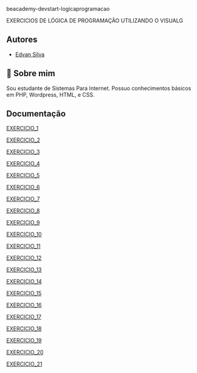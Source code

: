 beacademy-devstart-logicaprogramacao

EXERCICIOS DE LÓGICA DE PROGRAMAÇÃO
UTILIZANDO O VISUALG


## Autores

- [Edvan Silva](https://github.com/eedvansilva)


## 🚀 Sobre mim


Sou estudante de Sistemas Para Internet.
Possuo conhecimentos básicos em PHP, Wordpress, HTML,  e CSS.

## Documentação

[EXERCICIO_1](https://github.com/eedvansilva/beacademy-devstart-logicaprogramacao/blob/ea03a68d0a8d7049034a7d4f5c381d592e7acb6f/EXERCICIO_1.ALG)

[EXERCICIO_2](https://github.com/eedvansilva/beacademy-devstart-logicaprogramacao/blob/ea03a68d0a8d7049034a7d4f5c381d592e7acb6f/EXERCICIO_2.ALG)

[EXERCICIO_3](https://github.com/eedvansilva/beacademy-devstart-logicaprogramacao/blob/e23d7f974444d2b14daf9f7d8361813bc2f662e0/EXERCICIO_3.ALG)

[EXERCICIO_4](https://github.com/eedvansilva/beacademy-devstart-logicaprogramacao/blob/e23d7f974444d2b14daf9f7d8361813bc2f662e0/EXERCICIO_4.ALG)

[EXERCICIO_5](https://github.com/eedvansilva/beacademy-devstart-logicaprogramacao/blob/e23d7f974444d2b14daf9f7d8361813bc2f662e0/EXERCICIO_5.ALG)

[EXERCICIO_6](https://github.com/eedvansilva/beacademy-devstart-logicaprogramacao/blob/e23d7f974444d2b14daf9f7d8361813bc2f662e0/EXERCICIO_6.ALG)

[EXERCICIO_7](https://github.com/eedvansilva/beacademy-devstart-logicaprogramacao/blob/e23d7f974444d2b14daf9f7d8361813bc2f662e0/EXERCICIO_7.ALG)

[EXERCICIO_8](https://github.com/eedvansilva/beacademy-devstart-logicaprogramacao/blob/e23d7f974444d2b14daf9f7d8361813bc2f662e0/EXERCICIO_8.ALG)

[EXERCICIO_9](https://github.com/eedvansilva/beacademy-devstart-logicaprogramacao/blob/e23d7f974444d2b14daf9f7d8361813bc2f662e0/EXERCICIO_9.ALG)

[EXERCICIO_10](https://github.com/eedvansilva/beacademy-devstart-logicaprogramacao/blob/e23d7f974444d2b14daf9f7d8361813bc2f662e0/EXERCICIO_10.ALG)

[EXERCICIO_11](https://github.com/eedvansilva/beacademy-devstart-logicaprogramacao/blob/e23d7f974444d2b14daf9f7d8361813bc2f662e0/EXERCICIO_11.ALG)

[EXERCICIO_12](https://github.com/eedvansilva/beacademy-devstart-logicaprogramacao/blob/e23d7f974444d2b14daf9f7d8361813bc2f662e0/EXERCICIO_12.ALG)

[EXERCICIO_13](https://github.com/eedvansilva/beacademy-devstart-logicaprogramacao/blob/916df6b05b1b74c2a9d59fb00eb9005d9e6c7e3e/EXERCICIO_13.ALG)

[EXERCICIO_14](https://github.com/eedvansilva/beacademy-devstart-logicaprogramacao/blob/916df6b05b1b74c2a9d59fb00eb9005d9e6c7e3e/EXERCICIO_14.ALG)

[EXERCICIO_15](https://github.com/eedvansilva/beacademy-devstart-logicaprogramacao/blob/916df6b05b1b74c2a9d59fb00eb9005d9e6c7e3e/EXERCICIO_15.ALG)

[EXERCICIO_16](https://github.com/eedvansilva/beacademy-devstart-logicaprogramacao/blob/306cdceb7b2df6152d0cb46f96656cb6de8c1e8e/EXERCICIO_16.ALG)

[EXERCICIO_17](https://github.com/eedvansilva/beacademy-devstart-logicaprogramacao/blob/0485ae5eaaf39b196139aada8f3a07e99bfc627b/EXERCICIO_17.ALG)

[EXERCICIO_18](https://github.com/eedvansilva/beacademy-devstart-logicaprogramacao/blob/0485ae5eaaf39b196139aada8f3a07e99bfc627b/EXERCICIO_18.ALG)

[EXERCICIO_19](https://github.com/eedvansilva/beacademy-devstart-logicaprogramacao/blob/0485ae5eaaf39b196139aada8f3a07e99bfc627b/EXERCICIO_19.ALG)

[EXERCICIO_20](https://github.com/eedvansilva/beacademy-devstart-logicaprogramacao/blob/f746b17d4685b23054b6d2c0d88d06486e9f819a/EXERCICIO_20.ALG)

[EXERCICIO_21](https://github.com/eedvansilva/beacademy-devstart-logicaprogramacao/blob/bc0147dd10ec423ed1464bc7c3ae7d937bc5b09f/EXERCICIO_21.ALG)